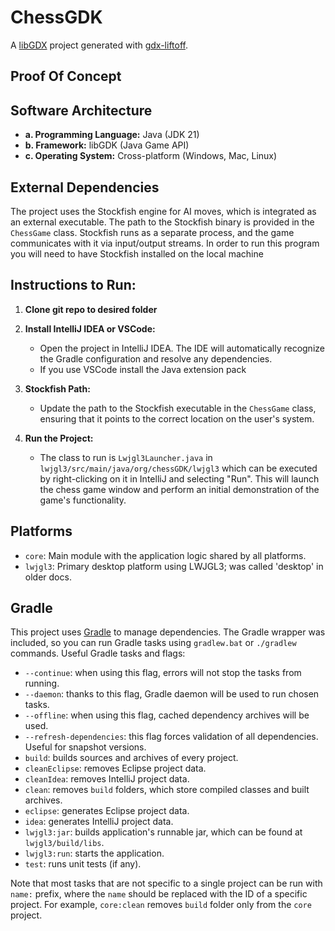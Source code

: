 # ChessGDK

A [libGDX](https://libgdx.com/) project generated with [gdx-liftoff](https://github.com/libgdx/gdx-liftoff).

## Proof Of Concept

## Software Architecture

- **a. Programming Language:** Java (JDK 21)
- **b. Framework:** libGDK (Java Game API)
- **c. Operating System:** Cross-platform (Windows, Mac, Linux)

## External Dependencies

The project uses the Stockfish engine for AI moves, which is integrated as an external executable. The path to the Stockfish binary is provided in the `ChessGame` class. Stockfish runs as a separate process, and the game communicates with it via input/output streams. In order to run this program you will need to have Stockfish installed on the local machine

## Instructions to Run:
1. **Clone git repo to desired folder**
2. **Install IntelliJ IDEA or VSCode:**
   - Open the project in IntelliJ IDEA. The IDE will automatically recognize the Gradle configuration and resolve any dependencies.
   - If you use VSCode install the Java extension pack

3. **Stockfish Path:**
   - Update the path to the Stockfish executable in the `ChessGame` class, ensuring that it points to the correct location on the user's system.

4. **Run the Project:**
   - The class to run is `Lwjgl3Launcher.java` in `lwjgl3/src/main/java/org/chessGDK/lwjgl3` which can be executed by right-clicking on it in IntelliJ and selecting "Run". This will launch the chess game window and perform an initial demonstration of the game's functionality.


## Platforms

- `core`: Main module with the application logic shared by all platforms.
- `lwjgl3`: Primary desktop platform using LWJGL3; was called 'desktop' in older docs.

## Gradle

This project uses [Gradle](https://gradle.org/) to manage dependencies.
The Gradle wrapper was included, so you can run Gradle tasks using `gradlew.bat` or `./gradlew` commands.
Useful Gradle tasks and flags:

- `--continue`: when using this flag, errors will not stop the tasks from running.
- `--daemon`: thanks to this flag, Gradle daemon will be used to run chosen tasks.
- `--offline`: when using this flag, cached dependency archives will be used.
- `--refresh-dependencies`: this flag forces validation of all dependencies. Useful for snapshot versions.
- `build`: builds sources and archives of every project.
- `cleanEclipse`: removes Eclipse project data.
- `cleanIdea`: removes IntelliJ project data.
- `clean`: removes `build` folders, which store compiled classes and built archives.
- `eclipse`: generates Eclipse project data.
- `idea`: generates IntelliJ project data.
- `lwjgl3:jar`: builds application's runnable jar, which can be found at `lwjgl3/build/libs`.
- `lwjgl3:run`: starts the application.
- `test`: runs unit tests (if any).

Note that most tasks that are not specific to a single project can be run with `name:` prefix, where the `name` should be replaced with the ID of a specific project.
For example, `core:clean` removes `build` folder only from the `core` project.
